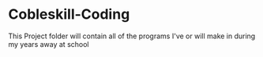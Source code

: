 # Cobleskill-Coding

This Project folder will contain all of the programs I've or will make in during my years away at school
